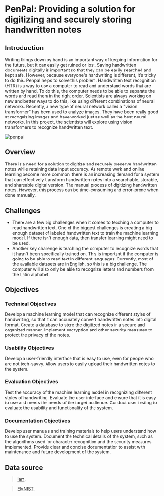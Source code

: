 # PenPal: Providing a solution for digitizing and securely storing handwritten notes

## Introduction

Writing things down by hand is an important way of keeping information for the future, but it can easily get ruined or lost. Saving handwritten documents digitally is important so that they can be easily searched and kept safe. However, because everyone's handwriting is different, it's tricky to do this. Penpal helps to solve this problem.
Handwritten text recognition (HTR) is a way to use a computer to read and understand words that are written by hand. To do this, the computer needs to be able to separate the words and read them in the right order. Scientists are always working on new and better ways to do this, like using different combinations of neural networks.
Recently, a new type of neural network called a \"vision transformer\" has been used to analyze images. They have been really good at recognizing images and have worked just as well as the best neural networks. In this project, the scientists will explore using vision transformers to recognize handwritten text.


![penpal](https://user-images.githubusercontent.com/22881701/230894592-40b715c8-c01d-4cfa-94f3-b143226d082e.jpg)

## Overview
There is a need for a solution to digitize and securely preserve handwritten notes while retaining data input accuracy. As remote work and online learning become more common, there is an increasing demand for a system that can effectively transform handwritten notes into a searchable, storable, and shareable digital version. The manual process of digitizing handwritten notes. However, this process can be time-consuming and error-prone when done manually.

## Challenges
* There are a few big challenges when it comes to teaching a computer to read handwritten text. One of the biggest challenges is creating a big enough dataset of labeled handwritten text to train the machine learning model. If there isn't enough data, then transfer learning might need to be used.
* Another key challenge is teaching the computer to recognize words that it hasn't been specifically trained on. This is important if the computer is going to be able to read text in different languages. Currently, most of the available datasets are in English, so this is a big challenge. The computer will also only be able to recognize letters and numbers from the Latin alphabet.


## Objectives

### Technical Objectives
Develop a machine learning model that can recognize different styles of handwriting, so that it can accurately convert handwritten notes into digital format.
Create a database to store the digitized notes in a secure and organized manner.
Implement encryption and other security measures to protect the privacy of the notes.

### Usability Objectives
Develop a user-friendly interface that is easy to use, even for people who are not tech-savvy.
Allow users to easily upload their handwritten notes to the system.

### Evaluation Objectives
Test the accuracy of the machine learning model in recognizing different styles of handwriting.
Evaluate the user interface and ensure that it is easy to use and meets the needs of the target audience.
Conduct user testing to evaluate the usability and functionality of the system.

### Documentation Objectives
Develop user manuals and training materials to help users understand how to use the system.
Document the technical details of the system, such as the algorithms used for character recognition and the security measures implemented.
Provide clear and concise documentation to assist with maintenance and future development of the system.

## Data source 
> [Iam](https://fki.tic.heia-fr.ch/databases/download-the-iam-handwriting-database).

> [EMNIST](https://www.nist.gov/itl/products-and-services/emnist-dataset).


